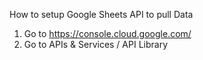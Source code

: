 How to setup Google Sheets API to pull Data

1. Go to https://console.cloud.google.com/
2. Go to APIs & Services / API Library
